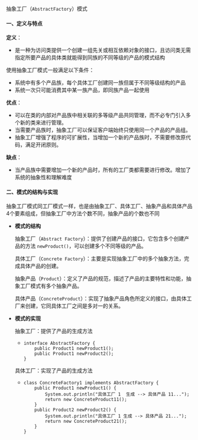 抽象工厂（`AbstractFactory`）模式

#### 一、定义与特点

**定义**：

- 是一种为访问类提供一个创建一组先关或相互依赖对象的接口，且访问类无需指定所要产品的具体类就能得到同族的不同等级的产品的模式结构



使用抽象工厂模式一般满足以下条件：

- 系统中有多个产品族，每个具体工厂创建同一族但属于不同等级结构的产品
- 系统一次只可能消费其中某一族产品，即同族产品一起使用

**优点**：

- 可以在类的内部对产品族中相关联的多等级产品共同管理，而不必专门引入多个新的类来进行管理。
- 当需要产品族时，抽象工厂可以保证客户端始终只使用同一个产品的产品组。
- 抽象工厂增强了程序的可扩展性，当增加一个新的产品族时，不需要修改原代码，满足开闭原则。

**缺点**：

- 当产品族中需要增加一个新的产品时，所有的工厂类都需要进行修改。增加了系统的抽象性和理解难度

#### 二、模式的结构与实现

抽象工厂模式同工厂模式一样，也是由抽象工厂、具体工厂、抽象产品和具体产品4个要素组成，但抽象工厂中方法个数不同，抽象产品的个数也不同

- **模式的结构**

  抽象工厂（`Abstract Factory`）：提供了创建产品的接口，它包含多个创建产品的方法 `newProduct()`，可以创建多个不同等级的产品。

  具体工厂（`Concrete Factory`）：主要是实现抽象工厂中的多个抽象方法，完成具体产品的创建。

  抽象产品（`Product`）：定义了产品的规范，描述了产品的主要特性和功能，抽象工厂模式有多个抽象产品。

  具体产品（`ConcreteProduct`）：实现了抽象产品角色所定义的接口，由具体工厂来创建，它同具体工厂之间是多对一的关系。

- **模式的实现**

  抽象工厂：提供了产品的生成方法

  - ```
    interface AbstractFactory {
    	public Product1 newProduct1();
    	public Product1 newProduct2();
    }
    ```

  具体工厂：实现了产品的生成方法

  - ```
    class ConcreteFactory1 implements AbstractFactory {
    	public Product1 newProduct1() {
    		System.out.println("具体工厂 1  生成 --> 具体产品 11...");
    		return new ConcreteProduct11();
    	}
    	public Product2 newProduct2() {
    		System.out.println("具体工厂 1 生成 --> 具体产品 21...");
    		return new ConcreteProduct21();
    	}
    }
    ```

    

